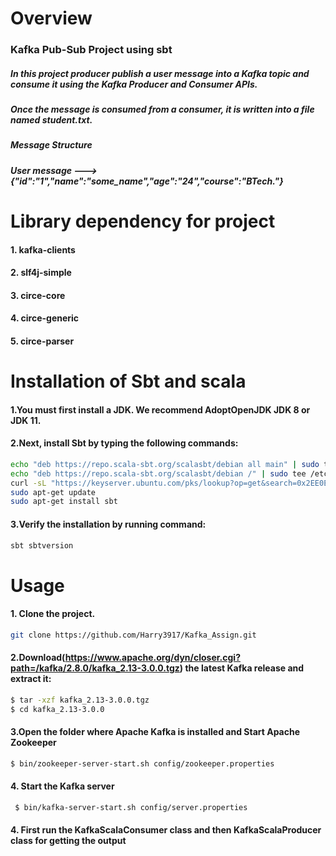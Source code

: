 # Overview

### Kafka Pub-Sub Project using sbt
##### In this project producer publish a user message into a Kafka topic and consume it using the Kafka Producer and Consumer APIs.
##### Once the message is consumed from a consumer, it is written  into a file named student.txt.
##### Message Structure
##### User message --->{"id":"1","name":"some_name","age":"24","course":"BTech."}



#  Library dependency for project
#### 1. kafka-clients
#### 2. slf4j-simple
#### 3. circe-core
#### 4. circe-generic
#### 5. circe-parser



# Installation of Sbt and scala
#### 1.You must first install a JDK. We recommend AdoptOpenJDK JDK 8 or JDK 11.

#### 2.Next, install Sbt by typing the following commands:

```bash
echo "deb https://repo.scala-sbt.org/scalasbt/debian all main" | sudo tee /etc/apt/sources.list.d/sbt.list
echo "deb https://repo.scala-sbt.org/scalasbt/debian /" | sudo tee /etc/apt/sources.list.d/sbt_old.list
curl -sL "https://keyserver.ubuntu.com/pks/lookup?op=get&search=0x2EE0EA64E40A89B84B2DF73499E82A75642AC823" | sudo apt-key add
sudo apt-get update
sudo apt-get install sbt
```
#### 3.Verify the installation by running command:
```bash
sbt sbtversion
```

# Usage

#### 1. Clone the project.
```bash
git clone https://github.com/Harry3917/Kafka_Assign.git
```

#### 2.Download(https://www.apache.org/dyn/closer.cgi?path=/kafka/2.8.0/kafka_2.13-3.0.0.tgz) the latest Kafka release and extract it:
```bash
$ tar -xzf kafka_2.13-3.0.0.tgz
$ cd kafka_2.13-3.0.0
```


#### 3.Open the folder where Apache Kafka is installed and Start Apache Zookeeper
```bash
$ bin/zookeeper-server-start.sh config/zookeeper.properties


```
#### 4. Start the Kafka server
```bash
 $ bin/kafka-server-start.sh config/server.properties
```


#### 4. First run the KafkaScalaConsumer class and then KafkaScalaProducer class for getting the output

